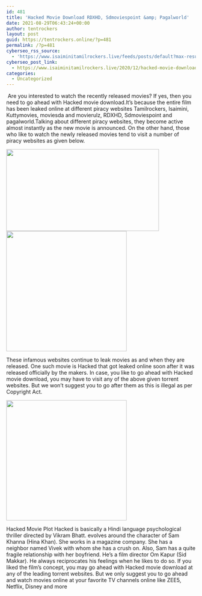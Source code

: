 ```yaml
---
id: 481
title: 'Hacked Movie Download RDXHD, Sdmoviespoint &amp; Pagalworld'
date: 2021-08-29T06:43:24+00:00
author: tentrockers
layout: post
guid: https://tentrockers.online/?p=481
permalink: /?p=481
cyberseo_rss_source:
  - 'https://www.isaiminitamilrockers.live/feeds/posts/default?max-results=150&start-index=151'
cyberseo_post_link:
  - https://www.isaiminitamilrockers.live/2020/12/hacked-movie-download-rdxhd.html
categories:
  - Uncategorized
---
```

<meta content="&nbsp;Are you interested to watch the recently released movies? If yes, then you need to go ahead with Hacked movie download.It’s because the ent..." name="twitter:description" />

  


<center>
</center>

&nbsp;Are you interested to watch the recently released movies? If yes, then you need to go ahead with Hacked movie download.It’s because the entire film has been leaked online at different piracy websites Tamilrockers, Isaimini, Kuttymovies, moviesda and movierulz, RDXHD, Sdmoviespoint and pagalworld.Talking about different piracy websites, they become active almost instantly as the new movie is announced. On the other hand, those who like to watch the newly released movies tend to visit a number of piracy websites as given below.<ins data-width="0" data-height="0" class="ga9250e293e" data-domain="//aaaaaco.com" data-affquery="/81dee8bcaf/a9250e293e/?placementName=default"></ins>

<div class="separator">
  <a href="https://1.bp.blogspot.com/-vhOEVyrg1I8/X-vKPX2H0sI/AAAAAAAAAJU/xs36XQ2bOB4y3Qfu5IDvYLdgCuEi__kXQCLcBGAsYHQ/s715/a72e9c0df3a7a83101a002c8f7edc33a.hacked.jpg" imageanchor="1"><img loading="lazy" border="0" data-original-height="402" data-original-width="715" height="218" src="https://1.bp.blogspot.com/-vhOEVyrg1I8/X-vKPX2H0sI/AAAAAAAAAJU/xs36XQ2bOB4y3Qfu5IDvYLdgCuEi__kXQCLcBGAsYHQ/w406-h218/a72e9c0df3a7a83101a002c8f7edc33a.hacked.jpg" width="406" /></a>
</div>



<div class="separator">
  <a href="https://aaaaaco.com/b7e8e06d99/34d6c34654/?placementName=default" imageanchor="1" target="_blank" rel="noopener"><img border="0" data-original-height="166" data-original-width="800" src="https://1.bp.blogspot.com/-JHFty6nKWmQ/X-vKYNYPwCI/AAAAAAAAAJY/pjN_8rFcBHo_4UMTs5l0sPrwaMDLcPURwCLcBGAsYHQ/s320/unnamed.gif" width="320" /></a>
</div>

These infamous websites continue to leak movies as and when they are released. One such movie is Hacked that got leaked online soon after it was released officially by the makers. In case, you like to go ahead with Hacked movie download, you may have to visit any of the above given torrent websites. But we won’t suggest you to go after them as this is illegal as per Copyright Act.<ins data-width="0" data-height="0" class="ga9250e293e" data-domain="//aaaaaco.com" data-affquery="/81dee8bcaf/a9250e293e/?placementName=default"></ins>

<div class="separator">
  <a href="https://aaaaaco.com/b7e8e06d99/34d6c34654/?placementName=default" imageanchor="1" target="_blank" rel="noopener"><img border="0" data-original-height="166" data-original-width="800" src="https://1.bp.blogspot.com/-hHyeVYzabbM/X-vKfXe6a9I/AAAAAAAAAJg/q4Uw3-OPKOoJOVfGu4ERbtVIivz4VUBngCLcBGAsYHQ/s320/unnamed.gif" width="320" /></a>
</div>

<ins data-width="0" data-height="0" class="ga9250e293e" data-domain="//aaaaaco.com" data-affquery="/81dee8bcaf/a9250e293e/?placementName=default"></ins>

Hacked Movie Plot Hacked is basically a Hindi language psychological thriller directed by Vikram Bhatt. evolves around the character of Sam Khanna (Hina Khan). She works in a magazine company. She has a neighbor named Vivek with whom she has a crush on. Also, Sam has a quite fragile relationship with her boyfriend. He’s a film director Om Kapur (Sid Makkar). He always reciprocates his feelings when he likes to do so. If you liked the film’s concept, you may go ahead with Hacked movie download at any of the leading torrent websites. But we only suggest you to go ahead and watch movies online at your favorite TV channels online like ZEE5, Netflix, Disney and more<ins data-width="0" data-height="0" class="ga9250e293e" data-domain="//aaaaaco.com" data-affquery="/81dee8bcaf/a9250e293e/?placementName=default"></ins>

<center>
</center>
